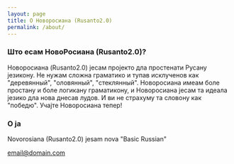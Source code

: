 ```yaml
---
layout: page
title: О Новоросиана (Rusanto2.0)
permalink: /about/
---
```



### Што есам НовоРосиана (Rusanto2.0)?

Новоросиана (Rusanto2.0) јесам пројекто дла простенати  Русану језикону. Не нужам сложна граматико и тупав исклученов как "деревянный", "оловянный", "стеклянный". Новоросиана имеам боле простану и боле логикану граматикону, и Новоросиана јесам та идеала језико дла нова днесав лудов. И ви не страхуму та словону как "победю". Учајте Новоросиана тепер!

### О ја

Novorosiana (Rusanto2.0) jesam nova "Basic Russian"

[email@domain.com](mailto:email@domain.com)